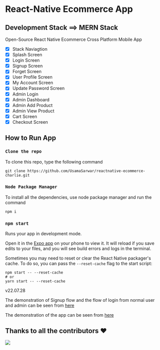 # React-Native Ecommerce App

## Development Stack ==> MERN Stack

Open-Source React Native Ecommerce Cross Platform Mobile App

- [x] Stack Naviagtion
- [x] Splash Screen
- [x] Login Screen
- [x] Signup Screen
- [x] Forget Screen
- [x] User Profile Screen
- [x] My Account Screen
- [x] Update Password Screen
- [x] Admin Login
- [x] Admin Dashboard
- [x] Admin Add Product
- [x] Admin View Product
- [x] Cart Screen
- [x] Checkout Screen

## How to Run App

### `Clone the repo`

To clone this repo, type the following command

```
git clone https://github.com/UsamaSarwar/reactnative-ecommerce-charlie.git
```

### `Node Package Manager`

To install all the dependencies, use node package manager and run the command

```
npm i
```

### `npm start`

Runs your app in development mode.

Open it in the [Expo app](https://expo.io) on your phone to view it. It will reload if you save edits to your files, and you will see build errors and logs in the terminal.

Sometimes you may need to reset or clear the React Native packager's cache. To do so, you can pass the `--reset-cache` flag to the start script:

```
npm start -- --reset-cache
# or
yarn start -- --reset-cache
```

v22.07.28

The demonstration of Signup flow and the flow of login from normal user and admin can be seen from [here](https://drive.google.com/drive/folders/1jnFENm2_fdwvpfrqEZxrqx9pOThvSMa3)

The demonstration of the app can be seen from [here](https://drive.google.com/drive/folders/1PNyGSzUDNxUtrmtVk9bp8Lp82INrSct-)

## Thanks to all the contributors ❤️

<a href = "https://github.com/UsamaSarwar/reactnative-ecommerce-charlie">
  <img src = "https://contrib.rocks/image?repo=UsamaSarwar/reactnative-ecommerce-charlie"/>
</a>
